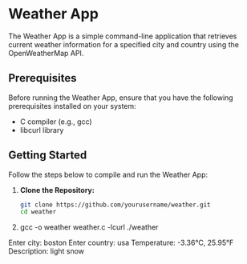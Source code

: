 # Weather App

The Weather App is a simple command-line application that retrieves current weather information for a specified city and country using the OpenWeatherMap API.

## Prerequisites

Before running the Weather App, ensure that you have the following prerequisites installed on your system:

- C compiler (e.g., gcc)
- libcurl library

## Getting Started

Follow the steps below to compile and run the Weather App:

1. **Clone the Repository:**
   ```bash
   git clone https://github.com/yourusername/weather.git
   cd weather
   
2. gcc -o weather weather.c -lcurl
./weather


Enter city: boston
Enter country: usa
Temperature: -3.36°C, 25.95°F
Description: light snow